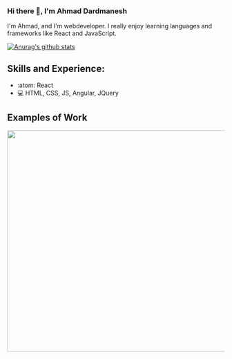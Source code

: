 ### Hi there 👋, I'm Ahmad Dardmanesh 

I'm Ahmad, and I'm webdeveloper. I really enjoy learning languages and frameworks like React and JavaScript. 

[![Anurag's github stats](https://github-readme-stats.vercel.app/api?username=Ahmad2020-lab)](https://github.com//github-readme-stats)

## Skills and Experience: 

*  :atom: React
*  :computer: HTML, CSS, JS, Angular, JQuery

## Examples of Work
<img src="https://github.com/adriantwarog/adriantwarog/raw/master/covid19.gif" width="512" style="max-width:100%;">
